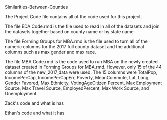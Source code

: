 Similarities-Between-Counties

The Project Code file contains all of the code used for this project. 

The file EDA Code.rmd is the file used to read in all of the datasets and join the datasets together based on county name or by state name. 

The file Forming Groups for MBA.rmd is the file used to turn all of the numeric columns for the 2017 full county dataset and the additional columns such as max gender and max race. 

The file MBA Code.rmd is the code used to run MBA on the newly created dataset created in Forming Groups for MBA.rmd. However, only 15 of the 44 columns of the new_2017_data were used. The 15 columns were TotalPop, IncomePerCap, IncomePerCapErr, Poverty, MeanCommute, Lat, Long, Gender Favored, Max Ethnicity, VotingAgeCitizen Percent, Max Employment Source, Max Travel Source, EmployedPercent, Max Work Source, and Unemployment.

Zack's code and what is has

Ethan's code and what it has
